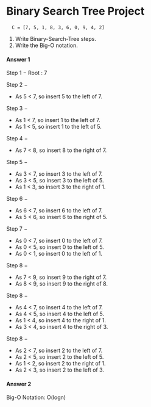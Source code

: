 # **Binary Search Tree Project**


      C = [7, 5, 1, 8, 3, 6, 0, 9, 4, 2]

1. Write Binary-Search-Tree steps.
2. Write the Big-O notation.

#### **Answer 1**

Step 1 − Root : 7

Step 2 − 
* As 5 < 7, so insert 5 to the left of 7.

Step 3 − 
* As 1 < 7, so insert 1 to the left of 7.
* As 1 < 5, so insert 1 to the left of 5.

Step 4 − 
* As 7 < 8, so insert 8 to the right of 7.

Step 5 − 
* As 3 < 7, so insert 3 to the left of 7.
* As 3 < 5, so insert 3 to the left of 5.
* As 1 < 3, so insert 3 to the right of 1.

Step 6 − 
* As 6 < 7, so insert 6 to the left of 7.
* As 5 < 6, so insert 6 to the right of 5.

Step 7 − 
* As 0 < 7, so insert 0 to the left of 7.
* As 0 < 5, so insert 0 to the left of 5.
* As 0 < 1, so insert 0 to the left of 1.

Step 8 − 
* As 7 < 9, so insert 9 to the right of 7.
* As 8 < 9, so insert 9 to the right of 8.

Step 8 − 
* As 4 < 7, so insert 4 to the left of 7.
* As 4 < 5, so insert 4 to the left of 5.
* As 1 < 4, so insert 4 to the right of 1.
* As 3 < 4, so insert 4 to the right of 3.

Step 8 − 
* As 2 < 7, so insert 2 to the left of 7.
* As 2 < 5, so insert 2 to the left of 5.
* As 1 < 2, so insert 2 to the right of 1.
* As 2 < 3, so insert 2 to the left of 3.

#### **Answer 2**

Big-O Notation: O(logn)









